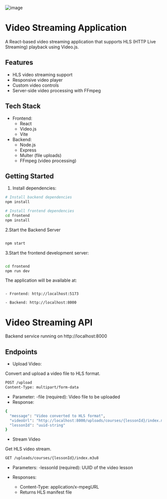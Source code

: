 ![image](https://github.com/user-attachments/assets/75e681a9-03a3-4b20-a564-88e848f9b6c6)


# Video Streaming Application

A React-based video streaming application that supports HLS (HTTP Live Streaming) playback using Video.js.

## Features

- HLS video streaming support
- Responsive video player
- Custom video controls
- Server-side video processing with FFmpeg

## Tech Stack

- Frontend:
  - React
  - Video.js
  - Vite
- Backend:
  - Node.js
  - Express
  - Multer (file uploads)
  - FFmpeg (video processing)

## Getting Started

1. Install dependencies:

```sh
# Install backend dependencies
npm install

# Install frontend dependencies
cd frontend
npm install

```
2.Start the Backend Server

```sh

npm start

```

3.Start the frontend development server:

```sh

cd frontend
npm run dev 

```

The application will be available at:

```

- Frontend: http://localhost:5173

- Backend: http://localhost:8000

```
# Video Streaming API

Backend service running on http://localhost:8000

## Endpoints 

- Upload Video:

Convert and upload a video file to HLS format.

```sh
POST /upload
Content-Type: multipart/form-data
```
- Parameter:
  -file (required): Video file to be uploaded
- Response:
```sh
{
  "message": "Video converted to HLS format",
  "videoUrl": "http://localhost:8000/uploads/courses/{lessonId}/index.m3u8",
  "lessonId": "uuid-string"
}
```

- Stream Video

Get HLS video stream.

```sh
GET /uploads/courses/{lessonId}/index.m3u8
```

- Parameters:
  -lessonId (required): UUID of the video lesson

- Responses:
  - Content-Type: application/x-mpegURL
  - Returns HLS manifest file
